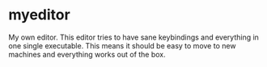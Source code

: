 # myeditor
My own editor. This editor tries to have sane keybindings and everything in one single executable. This means it should be easy to move to new machines and everything works out of the box.
